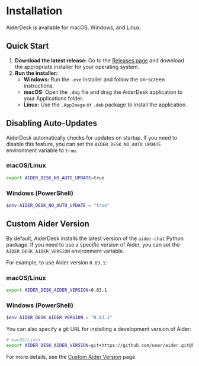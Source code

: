 # Installation

AiderDesk is available for macOS, Windows, and Linux.

## Quick Start

1.  **Download the latest release:** Go to the [Releases page](https://github.com/hotovo/aider-desk/releases) and download the appropriate installer for your operating system.
2.  **Run the installer:**
    *   **Windows:** Run the `.exe` installer and follow the on-screen instructions.
    *   **macOS:** Open the `.dmg` file and drag the AiderDesk application to your Applications folder.
    *   **Linux:** Use the `.AppImage` or `.deb` package to install the application.

## Disabling Auto-Updates

AiderDesk automatically checks for updates on startup. If you need to disable this feature, you can set the `AIDER_DESK_NO_AUTO_UPDATE` environment variable to `true`.

### macOS/Linux

```bash
export AIDER_DESK_NO_AUTO_UPDATE=true
```

### Windows (PowerShell)

```powershell
$env:AIDER_DESK_NO_AUTO_UPDATE = "true"
```

## Custom Aider Version

By default, AiderDesk installs the latest version of the `aider-chat` Python package. If you need to use a specific version of Aider, you can set the `AIDER_DESK_AIDER_VERSION` environment variable.

For example, to use Aider version `0.83.1`:

### macOS/Linux

```bash
export AIDER_DESK_AIDER_VERSION=0.83.1
```

### Windows (PowerShell)

```powershell
$env:AIDER_DESK_AIDER_VERSION = "0.83.1"
```

You can also specify a git URL for installing a development version of Aider:

```bash
# macOS/Linux
export AIDER_DESK_AIDER_VERSION=git+https://github.com/user/aider.git@branch-name
```

For more details, see the [Custom Aider Version](./../advanced-topics/custom-aider-version.md) page.
